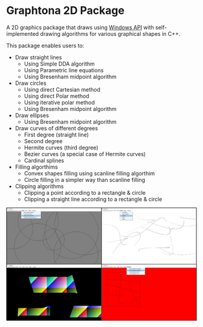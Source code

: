 # Graphtona 2D Package
A 2D graphics package that draws using <a href="https://en.wikipedia.org/wiki/Windows_API">Windows API</a> with self-implemented drawing algorithms for various graphical shapes in C++.

This package enables users to:

- Draw straight lines
	- Using Simple DDA algorithm
	- Using Parametric line equations
	- Using Bresenham midpoint algorithm
- Draw circles
	- Using direct Cartesian method
	- Using direct Polar method
	- Using iterative polar method
	- Using Bresenham midpoint algorithm
- Draw ellipses
	- Using Bresenham midpoint algorithm
- Draw curves of different degrees
	- First degree (straight line)
	- Second degree
	- Hermite curves (third degree)
	- Bezier curves (a special case of Hermite curves)
	- Cardinal splines
- Filling algorthims
	- Convex shapes filling using scanline filling algorthim
	- Circle filling in a simpler way than scanline filling
- Clipping algorithms
	- Clipping a point according to a rectangle & circle
	- Clipping a straight line according to a rectangle & circle


![alt tag](https://raw.githubusercontent.com/mis94/Graphtona-2D-Package/master/Screenshot.jpg)
